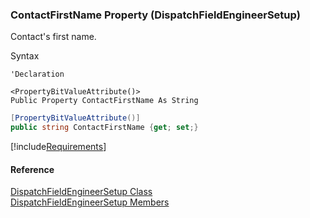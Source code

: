 ### ContactFirstName Property (DispatchFieldEngineerSetup)

Contact's first name.

Syntax

```vbnet
'Declaration

<PropertyBitValueAttribute()>
Public Property ContactFirstName As String
```

```csharp
[PropertyBitValueAttribute()]
public string ContactFirstName {get; set;}
```

[!include[Requirements](../partials/requirements.md)]

#### Reference

[DispatchFieldEngineerSetup Class](FChoice.Toolkits.Clarify~FChoice.Toolkits.Clarify.FieldOps.DispatchFieldEngineerSetup.md)  
[DispatchFieldEngineerSetup Members](FChoice.Toolkits.Clarify~FChoice.Toolkits.Clarify.FieldOps.DispatchFieldEngineerSetup_members.md)